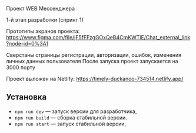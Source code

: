 Проект WEB Мессенджера

1-й этап разработки (спринт 1)

Прототипы экранов проекта: https://www.figma.com/file/jF5fFFzgGOxQeB4CmKWTiE/Chat_external_link?node-id=0%3A1

Сверстаны страницы регистрации, авторизации, ошибок, изменения личных данных пользователя
После запуска проект запускается на 3000 порту

Проект выложен на Netlify: https://timely-duckanoo-734514.netlify.app/

## Установка

- `npm run dev` — запуск версии для разработчика,
- `npm run build` — сборка стабильной версии.
- `npm run start` — запуск стабильной версии,
